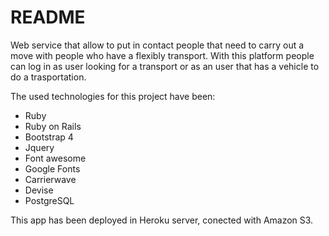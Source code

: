 # README

Web service that allow to put in contact people that need to carry out a move with people who have a flexibly transport.
With this platform people can log in as user looking for a transport or as an user that has a vehicle to do a trasportation.

The used technologies for this project have been:

- Ruby
- Ruby on Rails
- Bootstrap 4
- Jquery
- Font awesome
- Google Fonts
- Carrierwave
- Devise
- PostgreSQL

This app has been deployed in Heroku server, conected with Amazon S3.
